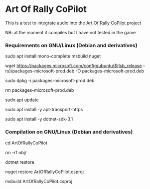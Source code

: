 # Art Of Rally CoPilot
This is a test to integrate audio into the [Art Of Rally CoPilot](https://github.com/MoonDragon-MD/ArtOfRallyCoPilot) project

NB: at the moment it compiles but I have not tested in the game

### Requirements on GNU/Linux (Debian and derivatives)
sudo apt install mono-complete msbuild nuget

wget https://packages.microsoft.com/config/ubuntu/$(lsb_release -rs)/packages-microsoft-prod.deb -O packages-microsoft-prod.deb

sudo dpkg -i packages-microsoft-prod.deb

rm packages-microsoft-prod.deb

sudo apt update

sudo apt install -y apt-transport-https

sudo apt install -y dotnet-sdk-3.1

### Compilation on GNU/Linux (Debian and derivatives)

cd ArtOfRallyCoPilot

rm -rf obj/

dotnet restore

nuget restore ArtOfRallyCoPilot.csproj

msbuild ArtOfRallyCoPilot.csproj

